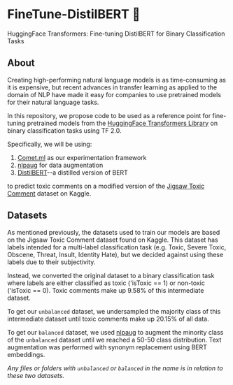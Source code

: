 # FineTune-DistilBERT :hugs:
HuggingFace Transformers:  Fine-tuning DistilBERT for Binary Classification Tasks

## About
Creating high-performing natural language models is as time-consuming as it is expensive,
but recent advances in transfer learning as applied to the domain of NLP have made it easy
for companies to use pretrained models for their natural language tasks. 

In this repository, we propose code to be used as a reference point for fine-tuning pretrained models
from the [HuggingFace Transformers Library](https://github.com/huggingface/transformers) on binary classification tasks using TF 2.0.

Specifically, we will be using:
1. [Comet.ml](https://www.comet.ml/site/) as our experimentation framework
2. [nlpaug](https://github.com/makcedward/nlpaug) for data augmentation
2. [DistilBERT](https://medium.com/huggingface/distilbert-8cf3380435b5)--a distilled version of BERT

to predict toxic comments on a modified version of the [Jigsaw Toxic Comment](https://www.kaggle.com/c/jigsaw-toxic-comment-classification-challenge) dataset on Kaggle.

## Datasets

As mentioned previously, the datasets used to train our models are based on the Jigsaw Toxic Comment dataset found on Kaggle.
This dataset has labels intended for a multi-label classification task (e.g. Toxic, Severe Toxic, Obscene, Threat, Insult, Identity Hate),
but we decided against using these labels due to their subjectivity.  

Instead, we converted the original dataset to a binary classification task where labels are either classified as 
toxic ('isToxic == 1) or non-toxic ('isToxic == 0).  Toxic comments make up 9.58% of this intermediate dataset.

To get our `unbalanced` dataset, we undersampled the majority class of this intermediate dataset until toxic comments make up 20.15% of all data.

To get our `balanced` dataset, we used [nlpaug](https://github.com/makcedward/nlpaug) to augment the minority class of the `unbalanced` dataset
until we reached a 50-50 class distribution.  Text augmentation was performed with synonym replacement using BERT embeddings.

*Any files or folders with `unbalanced` or `balanced` in the name is in relation to these two datasets.*
